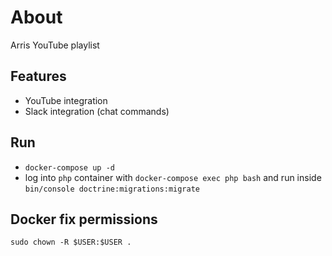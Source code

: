 About
=====
Arris YouTube playlist 

Features
--------
- YouTube integration
- Slack integration (chat commands)

Run
---
- `docker-compose up -d`
- log into `php` container with `docker-compose exec php bash` and run inside `bin/console doctrine:migrations:migrate`

Docker fix permissions
----------------------
`sudo chown -R $USER:$USER .`
